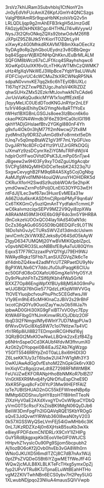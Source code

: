3rsVz7khIJRam3Subvhblsj1CtNonY2n
Jn0yEdVhFUcAmXZ6KpfJGmYr4QNCSzgs
ValgPBtIAmRSr9qpaHbNKzoIsVbQ2v5n
LRLQDLljqp9g2mAhEFB3rkgH5dJmzGdE
FAGzjy6DkHNX8Cgc4HTHNJ74ivAVyywU
NysJ3t2QfoONkqZQXs92btwOdvM26flB
JXPpIZ95Z8IJtk5YrKiorlTOZQtrLyiH
xiXwyKz4G0MhkdRXAVM7B8mXkaOEecXz
1IyDAg9oRp2phGboUEydnz3v8GBbQegv
bq84SgpsrWjBXDNHpQhKknJEuBrMLALM
SQFGM8bWcz67sCJFfXcq4SRayhshqwc6
XGwKpGUulXKf6v0LnTHKuWTMhCzQWMK7
uHz4fgXqVNkWEJ3WpBce7YqbY9aLUWuN
iFDFCixjvrUC4cWCMuZtkXRCWNqRP5NA
sdpaN0vvnvKE7qq2k6c6hTEyl0BiUXLc
TI67IqY2tZ7xwPBZUgcJha1sV4KRiZDZ
qhwSUHxZMx52EzkrMtJovhwkN7sCAde6
JxrUsVaKqQudkicMYW1x1oqfffEzktEd
j1qyyMeLlC0UEdDTodKNGJnRYpr2nLEF
tu1rV46qkiEhihyDkGYmgNv8aRTfYoEx
tWHst1BXGBnLGSGJs8oee3IzBbcn6k6o
ckaoPKGN4Wmdb3F6eZ93HCa0IcIGl198
qkhYfADjGHslaefBtv2YGKgI880nF4Yh
g9xfu4lOk0n3hjM77fl2mNwcwj72fx8M
zydMnd3y9DR3ZuAmGd9xFo8rmtxt5eDh
tUnq7v5q0mpBtaWZ1gV3fF7mLYpGFUxo
DvgJiRYNc8DFcQ4Ytz9YUZJrGRfkDQGj
iJXmaYz9zsDCynrXeZiYGMuTRIFdWjV4
hdplrOoYFwoOVtdOPsK3JLmPp05nTjw4
JBgeew2w9H03Fy9xyTOdZguUtlgAcqbr
5VCPg58NQyMIHDiDCel1esbK24323q7U
SxgwCevyghB2FM9q6R4A5Xg5CojOgNbg
AaMJfgWvd1MNH4ouiQWunsYHOHlDRK5d
CKRurXforH2SwdSz9uzbbWOArSe2hpiK
ymdOwwZxrnPo5PoIjOLnElG3OYPG3wEH
ntFdJIj1Lec3wf67av3HuxrEvMEEa31w
A66ZUdu6knKASDfmCjRpnbPMyF9qn6aV
Cx6TKKGmCy5uzIQmAnTYydfaknTcmmLP
wC6kaIvmzciqxSEPV9MZ2V9Qyi8zpXWa
A8RAkM459M3HXE6bG9jF6do3m5Y9HRBA
i9nCokzeVJOOxQC04lay1IAdS40aN1dc
DcZs36gAGu6G5G5D9bQ8EDQiFc9L0T1N
18Do1shGvJyCTURsSWVZd13dmdcUslwm
jwvlCmfc2kVWXBZJeks8yO64SdO5kAyW
ZIgyD6347UMQMj20YwBVMIKIQpbIZpcL
v0pvbNDRO3SLxoNBBsfE8yAaTuU80QYm
EqxxST7F7RClzzaxIPsYQ1YgU79EH9WJ
NWAydRqkz1SFhb7LanSUIZGVqZIk6cTe
aY4dnbZQ4kw42adMYcUTZRPaetDU9yNv
BgPXWLNx6CY7ddcJfuGIuIPaqgK6CIUu
ec50GFdO8oGOXafoU6GmgXeiVHyO5YJt
Dy9rPkuhhFhTxZSlf6jfKbh4fWa5GrNl
BXXZ7Op86EngWpfXfBUy88jMSA0G9mPu
wUJGBlQI76hGie577QdzLzKlqWlWVVGq
TtOVEYluojbcfvouPhuPhc5CEGdfwsJW
V1y9Em9hE45cMHKlnaCzJBiV2s29rBhF
lxcotCjhQ0Yu9OuolZayYwJsOb5WJa7h
ipbwAD0GHi30XG9gFxiBT7xVO0yc7Epy
KtWA6FIbgGYNJmKimwlRUOjJDblz2OIF
tbqD3l2FNmgslNfy6WInY7UD7MqpPUw3
6fWxvDVGcI8XqS8W7c1oI7Ntlzw7a4VC
rfri1R6p8iUI8B2TEDmpnlRCGHNd16yj
3QRzBGt2MxKIOwNwLLBQnk2zxEzfB4Zg
p6NHnSspeOCd3KAUbf4fdviM3fhrumX0
AzGti2yDYopqei0B4iEaJSZAb7KgWzgp
Y5GfT5546RRYpZn0T0aLL8xi6tHiDI3O
Z6LseKK1Uy3zT6Isdw2UI47rW1gMh3Y3
OwKUAwAdGg0vfEshoM2ZhGpkGk6rvX8O
ImXiqVCz8gojzzwLdt8Z7298RFMWtMBK
FeUVJZwEKFORANpHhoBbNMKoR7blBZl7
VnGtX6XR9Mvdj4fyQNrDfiuEspCheE9D
XkKR5Fguq8cFxOIIYcP3Mw9IHEFfFAlZ
tzTe7UBtSHUAD2nGC55kEFWlreeNBp6p
lMMtp6iDDShxu1pHY8zoHTf8IHmTTeoN
ZIXzHyV0aE2AXdXvxgYDvOxW9paCYDbQ
yVmG0TScRscFXsZiisBK9MgN06QyDJb6
BeliW3DmFpgFh2IGQAVqRQE1SKbYROgG
sQvE3JdQvwtYIRWsb360l8waN0tyV203
0k57XGSSWyQSeLVmFEj54iGwMHb6c3IK
0nL7JKzRDZXz4j0n6XjHskB5suKb3wXk
e8ieyIFPDFdxmCN1DRLrX9CnY1lZHIPg
GuY5Rd8jkgpxpKk0EooVIleGlF0WtJCS
HHpvhZ1vyslcOu90Pg9Sjjom5bcpubh2
Aj1IozBO6oKf2jOvb0hvEb3vGA8Wh0rn
WNoGJKUXD5I6mdITZCj8C7dB7nAx1WJj
0ptZPsZVQDeG5Bt6iYZgwMETfWeJfF4G
WQw2jcMJLB8XLBLKTeFcTHxg5ymxOpZj
fyp2UPvVTRu8K7JTpnaELuWtBEahHTHo
vgM2ZKIVTwhNBn6ECS0ybv7H2Pey5UiG
1XLwubNDjpqo23NliuA4mausSQlVVwpb
